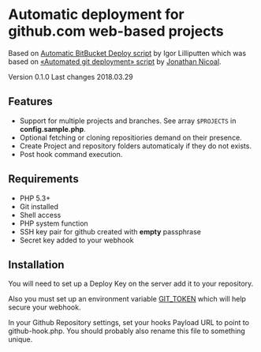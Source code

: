 
# Automatic deployment for github.com web-based projects

Based on [Automatic BitBucket Deploy script](https://bitbucket.org/lilliputten/automatic-bitbucket-deploy) by Igor Lilliputten which was based on [«Automated git deployment» script](http://jonathannicol.com/blog/2013/11/19/automated-git-deployments-from-bitbucket/) by [Jonathan Nicoal](http://jonathannicol.com/).

Version 0.1.0 Last changes 2018.03.29

## Features

- Support for multiple projects and branches. See array `$PROJECTS` in **config.sample.php**.
- Optional fetching or cloning repositiories demand on their presence.
- Create Project and repository folders automaticaly if they do not exists.
- Post hook command execution.

## Requirements

- PHP 5.3+
- Git installed
- Shell access
- PHP system function
- SSH key pair for github created with **empty** passphrase
- Secret key added to your webhook

## Installation

You will need to set up a Deploy Key on the server add it to your repository.

Also you must set up an environment variable [GIT_TOKEN](https://developer.github.com/webhooks/securing/) which will help secure your webhook.

In your Github Repository settings, set your hooks Payload URL to point to github-hook.php.  You should probably also rename this file to something unique.
